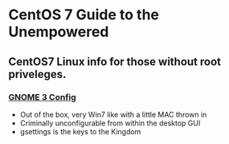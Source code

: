 # CentOS 7 Guide to the Unempowered

## CentOS7 Linux info for those without root priveleges.

### [GNOME 3 Config](gnomeConf.md)
* Out of the box, very Win7 like with a little MAC thrown in
* Criminally unconfigurable from within the desktop GUI
* gsettings is the keys to the Kingdom

